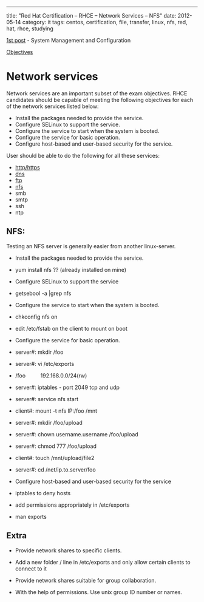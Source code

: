 ---
title: "Red Hat Certification – RHCE – Network Services – NFS"
date: 2012-05-14
category: it
tags: centos, certification, file, transfer, linux, nfs, red, hat, rhce, studying

[1st post](http://www.guldmyr.com/blog/red-hat-certification-rhce-system-configuration-and-management-2/ "1st post") \- System Management and Configuration

[Objectives](https://www.redhat.com/training/courses/ex300/examobjective "on redhat.com")

# Network services

Network services are an important subset of the exam objectives. RHCE candidates should be capable of meeting the following objectives for each of the network services listed below:

- Install the packages needed to provide the service.
- Configure SELinux to support the service.
- Configure the service to start when the system is booted.
- Configure the service for basic operation.
- Configure host-based and user-based security for the service.

User should be able to do the following for all these services:

- [http/https](http://guldmyr.com/blog/red-hat-certification-rhce-network-services-httpd)
- [dns](http://guldmyr.com/blog/red-hat-certification-rhce-network-services-dns)
- [ftp](http://www.guldmyr.com/blog/red-hat-certification-rhce-network-services-ftp)
- [nfs](http://www.guldmyr.com/blog/red-hat-certification-rhce-network-services-nfs/)
- smb
- smtp
- ssh
- ntp

## NFS:

Testing an NFS server is generally easier from another linux-server.

- Install the packages needed to provide the service.

- yum install nfs ?? (already installed on mine)

- Configure SELinux to support the service

- getsebool -a |grep nfs

- Configure the service to start when the system is booted.

- chkconfig nfs on
- edit /etc/fstab on the client to mount on boot

- Configure the service for basic operation.

- server#: mkdir /foo
- server#: vi /etc/exports

- /foo          192.168.0.0/24(rw)

- server#: iptables - port 2049 tcp and udp
- server#: service nfs start
- client#: mount -t nfs IP:/foo /mnt
- server#: mkdir /foo/upload
- server#: chown username.username /foo/upload
- server#: chmod 777 /foo/upload
- client#: touch /mnt/upload/file2
- server#: cd /net/ip.to.server/foo

- Configure host-based and user-based security for the service

- iptables to deny hosts
- add permissions appropriately in /etc/exports

- man exports

## Extra

- Provide network shares to specific clients.

- Add a new folder / line in /etc/exports and only allow certain clients to connect to it

- Provide network shares suitable for group collaboration.

- With the help of permissions. Use unix group ID number or names.
